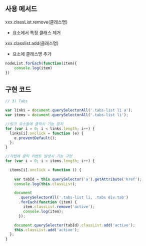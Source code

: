 ## 사용 메서드
xxx.classList.remove(클래스명)
- 요소에서 특정 클래스 제거

xxx.classlist.add(클래스명)
- 요소에 클래스명 추가

~~~javaScript
nodeList.forEach(function(item){
    console.log(item)
})
~~~

## 구현 코드

~~~javaScript
// 3) Tabs

var links = document.querySelectorAll('.tabs-list li a');
var items = document.querySelectorAll('.tabs-list li');

//링크 요소들에 클릭시 기능 정지
for (var i = 0; i < links.length; i++) {
  links[i].onclick = function (e) {
    e.preventDefault();
  };
}

//각텝에 클릭 이벤트 발생시 기능 구현
for (var i = 0; i < items.length; i++) {

  items[i].onclick = function () {
    
    var tabId = this.querySelector('a').getAttribute('href');
    console.log(this.classList);

    document
      .querySelectorAll('.tabs-list li, .tabs div.tab')
      .forEach(function (item) {
        item.classList.remove('active');
        console.log(item);
      });

    document.querySelector(tabId).classList.add('active');
    this.classList.add('active');
  };
}

~~~

